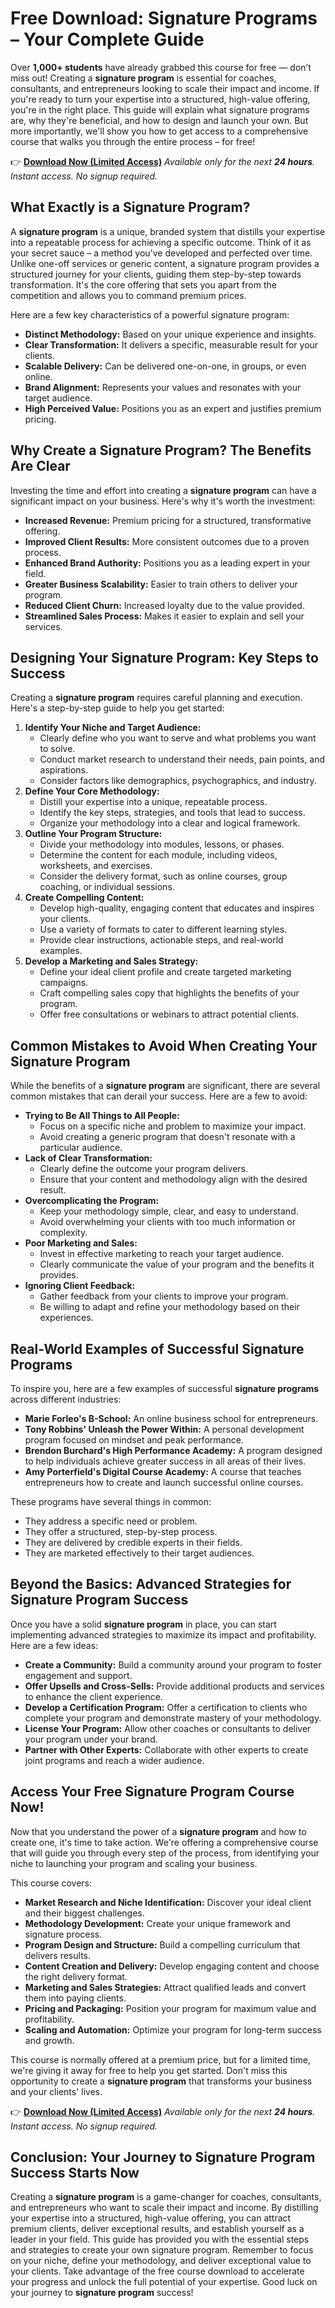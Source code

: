 # Free Download: Signature Programs – Your Complete Guide

Over **1,000+ students** have already grabbed this course for free — don’t miss out!
Creating a **signature program** is essential for coaches, consultants, and entrepreneurs looking to scale their impact and income. If you're ready to turn your expertise into a structured, high-value offering, you're in the right place. This guide will explain what signature programs are, why they're beneficial, and how to design and launch your own. But more importantly, we'll show you how to get access to a comprehensive course that walks you through the entire process – for free!

👉 [**Download Now (Limited Access)**](https://udemywork.com/signature-programs)
_Available only for the next **24 hours**. Instant access. No signup required._

## What Exactly is a Signature Program?

A **signature program** is a unique, branded system that distills your expertise into a repeatable process for achieving a specific outcome. Think of it as your secret sauce – a method you've developed and perfected over time. Unlike one-off services or generic content, a signature program provides a structured journey for your clients, guiding them step-by-step towards transformation. It's the core offering that sets you apart from the competition and allows you to command premium prices.

Here are a few key characteristics of a powerful signature program:

*   **Distinct Methodology:** Based on your unique experience and insights.
*   **Clear Transformation:** It delivers a specific, measurable result for your clients.
*   **Scalable Delivery:** Can be delivered one-on-one, in groups, or even online.
*   **Brand Alignment:** Represents your values and resonates with your target audience.
*   **High Perceived Value:** Positions you as an expert and justifies premium pricing.

## Why Create a Signature Program? The Benefits Are Clear

Investing the time and effort into creating a **signature program** can have a significant impact on your business. Here's why it's worth the investment:

*   **Increased Revenue:** Premium pricing for a structured, transformative offering.
*   **Improved Client Results:** More consistent outcomes due to a proven process.
*   **Enhanced Brand Authority:** Positions you as a leading expert in your field.
*   **Greater Business Scalability:** Easier to train others to deliver your program.
*   **Reduced Client Churn:** Increased loyalty due to the value provided.
*   **Streamlined Sales Process:** Makes it easier to explain and sell your services.

## Designing Your Signature Program: Key Steps to Success

Creating a **signature program** requires careful planning and execution. Here's a step-by-step guide to help you get started:

1.  **Identify Your Niche and Target Audience:**
    *   Clearly define who you want to serve and what problems you want to solve.
    *   Conduct market research to understand their needs, pain points, and aspirations.
    *   Consider factors like demographics, psychographics, and industry.
2.  **Define Your Core Methodology:**
    *   Distill your expertise into a unique, repeatable process.
    *   Identify the key steps, strategies, and tools that lead to success.
    *   Organize your methodology into a clear and logical framework.
3.  **Outline Your Program Structure:**
    *   Divide your methodology into modules, lessons, or phases.
    *   Determine the content for each module, including videos, worksheets, and exercises.
    *   Consider the delivery format, such as online courses, group coaching, or individual sessions.
4.  **Create Compelling Content:**
    *   Develop high-quality, engaging content that educates and inspires your clients.
    *   Use a variety of formats to cater to different learning styles.
    *   Provide clear instructions, actionable steps, and real-world examples.
5.  **Develop a Marketing and Sales Strategy:**
    *   Define your ideal client profile and create targeted marketing campaigns.
    *   Craft compelling sales copy that highlights the benefits of your program.
    *   Offer free consultations or webinars to attract potential clients.

## Common Mistakes to Avoid When Creating Your Signature Program

While the benefits of a **signature program** are significant, there are several common mistakes that can derail your success. Here are a few to avoid:

*   **Trying to Be All Things to All People:**
    *   Focus on a specific niche and problem to maximize your impact.
    *   Avoid creating a generic program that doesn't resonate with a particular audience.
*   **Lack of Clear Transformation:**
    *   Clearly define the outcome your program delivers.
    *   Ensure that your content and methodology align with the desired result.
*   **Overcomplicating the Program:**
    *   Keep your methodology simple, clear, and easy to understand.
    *   Avoid overwhelming your clients with too much information or complexity.
*   **Poor Marketing and Sales:**
    *   Invest in effective marketing to reach your target audience.
    *   Clearly communicate the value of your program and the benefits it provides.
*   **Ignoring Client Feedback:**
    *   Gather feedback from your clients to improve your program.
    *   Be willing to adapt and refine your methodology based on their experiences.

## Real-World Examples of Successful Signature Programs

To inspire you, here are a few examples of successful **signature programs** across different industries:

*   **Marie Forleo's B-School:** An online business school for entrepreneurs.
*   **Tony Robbins' Unleash the Power Within:** A personal development program focused on mindset and peak performance.
*   **Brendon Burchard's High Performance Academy:** A program designed to help individuals achieve greater success in all areas of their lives.
*   **Amy Porterfield's Digital Course Academy:** A course that teaches entrepreneurs how to create and launch successful online courses.

These programs have several things in common:

*   They address a specific need or problem.
*   They offer a structured, step-by-step process.
*   They are delivered by credible experts in their fields.
*   They are marketed effectively to their target audiences.

## Beyond the Basics: Advanced Strategies for Signature Program Success

Once you have a solid **signature program** in place, you can start implementing advanced strategies to maximize its impact and profitability. Here are a few ideas:

*   **Create a Community:** Build a community around your program to foster engagement and support.
*   **Offer Upsells and Cross-Sells:** Provide additional products and services to enhance the client experience.
*   **Develop a Certification Program:** Offer a certification to clients who complete your program and demonstrate mastery of your methodology.
*   **License Your Program:** Allow other coaches or consultants to deliver your program under your brand.
*   **Partner with Other Experts:** Collaborate with other experts to create joint programs and reach a wider audience.

## Access Your Free Signature Program Course Now!

Now that you understand the power of a **signature program** and how to create one, it's time to take action. We're offering a comprehensive course that will guide you through every step of the process, from identifying your niche to launching your program and scaling your business.

This course covers:

*   **Market Research and Niche Identification:** Discover your ideal client and their biggest challenges.
*   **Methodology Development:** Create your unique framework and signature process.
*   **Program Design and Structure:** Build a compelling curriculum that delivers results.
*   **Content Creation and Delivery:** Develop engaging content and choose the right delivery format.
*   **Marketing and Sales Strategies:** Attract qualified leads and convert them into paying clients.
*   **Pricing and Packaging:** Position your program for maximum value and profitability.
*   **Scaling and Automation:** Optimize your program for long-term success and growth.

This course is normally offered at a premium price, but for a limited time, we're giving it away for free to help you get started. Don't miss this opportunity to create a **signature program** that transforms your business and your clients' lives.

👉 [**Download Now (Limited Access)**](https://udemywork.com/signature-programs)
_Available only for the next **24 hours**. Instant access. No signup required._

## Conclusion: Your Journey to Signature Program Success Starts Now

Creating a **signature program** is a game-changer for coaches, consultants, and entrepreneurs who want to scale their impact and income. By distilling your expertise into a structured, high-value offering, you can attract premium clients, deliver exceptional results, and establish yourself as a leader in your field. This guide has provided you with the essential steps and strategies to create your own signature program. Remember to focus on your niche, define your methodology, and deliver exceptional value to your clients. Take advantage of the free course download to accelerate your progress and unlock the full potential of your expertise.
Good luck on your journey to **signature program** success!

